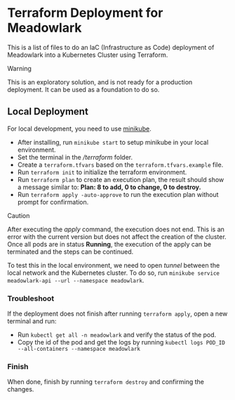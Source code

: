 # Terraform Deployment for Meadowlark

This is a list of files to do an IaC (Infrastructure as Code) deployment of
Meadowlark into a Kubernetes Cluster using Terraform.

> [!WARNING]
> This is an exploratory solution, and is not ready for a production
> deployment. It can be used as a foundation to do so.

## Local Deployment

For local development, you need to use
[minikube](https://minikube.sigs.k8s.io/docs/start/).

* After installing, run `minikube start` to setup minikube in your local
  environment.
* Set the terminal in the */terraform* folder.
* Create a `terraform.tfvars` based on the `terraform.tfvars.example` file.
* Run `terraform init` to initialize the terraform environment.
* Run `terraform plan` to create an execution plan, the result should show a
message similar to: **Plan: 8 to add, 0 to change, 0 to destroy.**
* Run `terraform apply -auto-approve` to run the execution plan without prompt
  for confirmation.

> [!CAUTION]
> After executing the *apply* command, the execution does not end.
> This is an error with the current version but does not affect the
> creation of the cluster.
> Once all pods are in status **Running**, the execution of the apply
> can be terminated and the steps can be continued.

To test this in the local environment, we need to open *tunnel* between the
local network and the Kubernetes cluster. To do so, run `minikube service
meadowlark-api --url --namespace meadowlark`.

### Troubleshoot

If the deployment does not finish after running `terraform apply`, open a new
terminal and run:

* Run `kubectl get all -n meadowlark` and verify the status of the pod.
* Copy the id of the pod and get the logs by running `kubectl logs POD_ID
  --all-containers --namespace meadowlark`

### Finish

When done, finish by running `terraform destroy` and confirming the changes.
